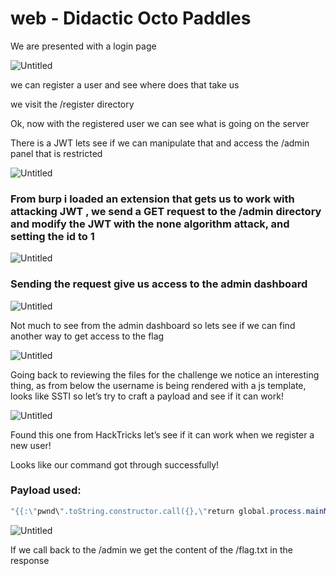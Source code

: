 # web - Didactic Octo Paddles

We are presented with a login page

![Untitled](https://user-images.githubusercontent.com/88723154/227416224-a10d253e-ebb6-4703-9380-9e0e3f1f34b9.png)


we can register a user and see where does that take us

we visit the /register directory

Ok, now with the registered user we can see what is going on the server

There is a JWT lets see if we can manipulate that and access the /admin panel that is restricted 

![Untitled](web%20-%20Didactic%20Octo%20Paddles%205798aa9791b841509570b783132a2880/Untitled%201.png)

### From burp i loaded an extension that gets us to work with attacking JWT , we send a GET request to the /admin directory and modify the JWT with the none algorithm attack, and setting the id to 1

![Untitled](web%20-%20Didactic%20Octo%20Paddles%205798aa9791b841509570b783132a2880/Untitled%202.png)

### Sending the request give us access to the admin dashboard

![Untitled](web%20-%20Didactic%20Octo%20Paddles%205798aa9791b841509570b783132a2880/Untitled%203.png)

Not much to see from the admin dashboard so lets see if we can find another way to get access to the flag

![Untitled](web%20-%20Didactic%20Octo%20Paddles%205798aa9791b841509570b783132a2880/Untitled%204.png)

Going back to reviewing the files for the challenge we notice an interesting thing, as from below the username is being rendered with a js template, looks like SSTI so let’s try to craft a payload and see if it can work!

![Untitled](web%20-%20Didactic%20Octo%20Paddles%205798aa9791b841509570b783132a2880/Untitled%205.png)

Found this one from HackTricks let’s see if it can work when we register a new user!

Looks like our command got through successfully!

### Payload used:

```powershell
"{{:\"pwnd\".toString.constructor.call({},\"return global.process.mainModule.constructor._load('child_process').execSync('cat /etc/passwd').toString()\") ()}}"
```

![Untitled](web%20-%20Didactic%20Octo%20Paddles%205798aa9791b841509570b783132a2880/Untitled%206.png)

If we call back to the /admin we get the content of the /flag.txt in the response

